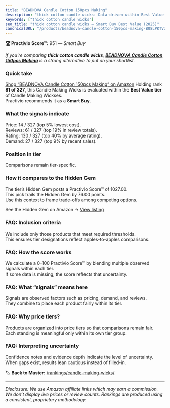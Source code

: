 ```yaml
---
title: "BEADNOVA Candle Cotton 150pcs Making"
description: "thick cotton candle wicks: Data-driven within Best Value ranking using the Practivio Score™. Positioned by quality, value, demand, findability, momentum."
keywords: ["thick cotton candle wicks"]
seo_title: "thick cotton candle wicks — Smart Buy Best Value (2025)"
canonicalURL: "/products/beadnova-candle-cotton-150pcs-making-B08LPKTVZW/"
---
```


**🏆 Practivio Score™:** 951 — _Smart Buy_


*If you're comparing **thick cotton candle wicks**, **[BEADNOVA Candle Cotton 150pcs Making](https://www.amazon.com/dp/B08LPKTVZW?tag=practivio-20)** is a strong alternative to put on your shortlist.*
### Quick take
[Shop “BEADNOVA Candle Cotton 150pcs Making” on Amazon](https://www.amazon.com/dp/B08LPKTVZW?tag=practivio-20)
Holding rank **81 of 327**, this Candle Making Wicks is evaluated within the **Best Value tier** of Candle Making Wickses.  
Practivio recommends it as a **Smart Buy**.

### What the signals indicate
Price: 14 / 327 (top 5% lowest cost).  
Reviews: 61 / 327 (top 19% in review totals).  
Rating: 130 / 327 (top 40% by average rating).  
Demand: 27 / 327 (top 9% by recent sales).

### Position in tier
Comparisons remain tier-specific.

### How it compares to the Hidden Gem
The tier’s Hidden Gem posts a Practivio Score™ of 1027.00.  
This pick trails the Hidden Gem by 76.00 points.  
Use this context to frame trade-offs among competing options.  

See the Hidden Gem on Amazon → [View listing](https://www.amazon.com/dp/B097D7S6KB?tag=practivio-20)

### FAQ: Inclusion criteria
We include only those products that meet required thresholds.  
This ensures tier designations reflect apples-to-apples comparisons.

### FAQ: How the score works
We calculate a 0–100 Practivio Score™ by blending multiple observed signals within each tier.  
If some data is missing, the score reflects that uncertainty.

### FAQ: What “signals” means here
Signals are observed factors such as pricing, demand, and reviews.  
They combine to place each product fairly within its tier.

### FAQ: Why price tiers?
Products are organized into price tiers so that comparisons remain fair.  
Each standing is meaningful only within its own tier group.

### FAQ: Interpreting uncertainty
Confidence notes and evidence depth indicate the level of uncertainty.  
When gaps exist, results lean cautious instead of filled-in.


🏷️ **Back to Master:** [/rankings/candle-making-wicks/](/rankings/candle-making-wicks/)

---
_Disclosure: We use Amazon affiliate links which may earn a commission. We don’t display live prices or review counts. Rankings are produced using a consistent, proprietary methodology._
